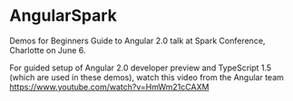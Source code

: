 # AngularSpark
Demos for Beginners Guide to Angular 2.0 talk at Spark Conference, Charlotte on June 6.

For guided setup of Angular 2.0 developer preview and TypeScript 1.5 (which are used in these demos), watch this video from the Angular team https://www.youtube.com/watch?v=HmWm21cCAXM
